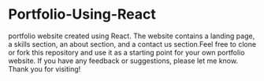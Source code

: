 # Portfolio-Using-React
portfolio website created using React. The website contains a landing page, a skills section, an about section, and a contact us section.Feel free to clone or fork this repository and use it as a starting point for your own portfolio website. If you have any feedback or suggestions, please let me know. Thank you for visiting!
